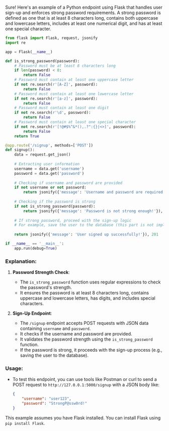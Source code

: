 Sure! Here's an example of a Python endpoint using Flask that handles user sign-up and enforces strong password requirements. A strong password is defined as one that is at least 8 characters long, contains both uppercase and lowercase letters, includes at least one numerical digit, and has at least one special character.

```python
from flask import Flask, request, jsonify
import re

app = Flask(__name__)

def is_strong_password(password):
    # Password must be at least 8 characters long
    if len(password) < 8:
        return False
    # Password must contain at least one uppercase letter
    if not re.search(r'[A-Z]', password):
        return False
    # Password must contain at least one lowercase letter
    if not re.search(r'[a-z]', password):
        return False
    # Password must contain at least one digit
    if not re.search(r'\d', password):
        return False
    # Password must contain at least one special character
    if not re.search(r'[!@#$%^&*(),.?":{}|<>]', password):
        return False
    return True

@app.route('/signup', methods=['POST'])
def signup():
    data = request.get_json()
    
    # Extracting user information
    username = data.get('username')
    password = data.get('password')
    
    # Checking if username and password are provided
    if not username or not password:
        return jsonify({'message': 'Username and password are required!'}), 400
    
    # Checking if the password is strong
    if not is_strong_password(password):
        return jsonify({'message': 'Password is not strong enough!'}), 400
    
    # If strong password, proceed with the sign-up logic
    # For example, save the user to the database (this part is not implemented here)
    
    return jsonify({'message': 'User signed up successfully!'}), 201

if __name__ == '__main__':
    app.run(debug=True)
```

### Explanation:

1. **Password Strength Check**:
   - The `is_strong_password` function uses regular expressions to check the password's strength.
   - It ensures the password is at least 8 characters long, contains uppercase and lowercase letters, has digits, and includes special characters.

2. **Sign-Up Endpoint**:
   - The `/signup` endpoint accepts POST requests with JSON data containing `username` and `password`.
   - It checks if the username and password are provided.
   - It validates the password strength using the `is_strong_password` function.
   - If the password is strong, it proceeds with the sign-up process (e.g., saving the user to the database).

### Usage:
- To test this endpoint, you can use tools like Postman or curl to send a POST request to `http://127.0.0.1:5000/signup` with a JSON body like:
  ```json
  {
      "username": "user123",
      "password": "StrongP@ssw0rd!"
  }
  ```

This example assumes you have Flask installed. You can install Flask using `pip install Flask`.
